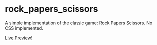 # rock_papers_scissors

A simple implementation of the classic game: Rock Papers Scissors. No CSS implemented.

[Live Preview!](https://kevintruong13.github.io/rock_paper_scissors/)
